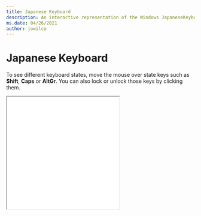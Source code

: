 ```yaml
---
title: Japanese Keyboard
description: An interactive representation of the Windows JapaneseKeyboard. To see different keyboard states, click or move the mouse over the state keys.
ms.date: 04/26/2021
author: jowilco
---
```


# Japanese Keyboard

To see different keyboard states, move the mouse over state keys such as **Shift**, **Caps** or **AltGr**. You can also lock or unlock those keys by clicking them.

<iframe src="kbdjpn.html" height="300"></iframe>
